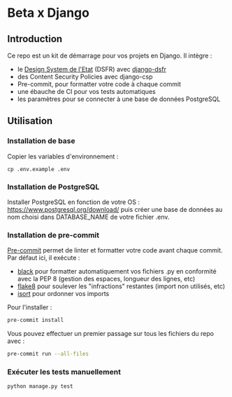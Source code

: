 # Beta x Django

## Introduction

Ce repo est un kit de démarrage pour vos projets en Django. Il intègre :

- le [Design System de l'Etat](https://www.systeme-de-design.gouv.fr/) (DSFR) avec [django-dsfr](https://pypi.org/project/django-dsfr/)
- des Content Security Policies avec django-csp
- Pre-commit, pour formatter votre code à chaque commit
- une ébauche de CI pour vos tests automatiques
- les paramètres pour se connecter à une base de données PostgreSQL

## Utilisation

### Installation de base

Copier les variables d'environnement :
```
cp .env.example .env
```

### Installation de PostgreSQL

Installer PostgreSQL en fonction de votre OS : https://www.postgresql.org/download/
puis créer une base de données au nom choisi dans DATABASE_NAME de votre fichier .env.

### Installation de pre-commit

[Pre-commit](https://pre-commit.com/) permet de linter et formatter votre code avant chaque commit. Par défaut ici, il exécute :

- [black](https://github.com/psf/black) pour formatter automatiquement vos fichiers .py en conformité avec la PEP 8 (gestion des espaces, longueur des lignes, etc)
- [flake8](https://github.com/pycqa/flake8) pour soulever les "infractions" restantes (import non utilisés, etc)
- [isort](https://github.com/pycqa/isort) pour ordonner vos imports

Pour l'installer :

```bash
pre-commit install
```

Vous pouvez effectuer un premier passage sur tous les fichiers du repo avec :

```bash
pre-commit run --all-files
```

### Exécuter les tests manuellement

```bash
python manage.py test
```

